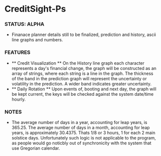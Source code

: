 # CreditSight-Ps

### STATUS: ALPHA
- Finanace planner details still to be finalized, prediction and history, ascii line graphs and numbers.

### FEATURES
- ** Credit Visualization ** On the History line graph each character represents a day's financial change, the graph will be constructed as an array of strings, where each string is a line in the graph. The thickness of the band in the prediction graph will represent the uncertainty or volatility in the prediction. A wider band indicates greater uncertainty.
- ** Daily Rotation ** Upon events of, booting and next day, the graph will be kept current, the keys will be checked against the system date/time hourly.

### NOTES
- The average number of days in a year, accounting for leap years, is 365.25. The average number of days in a month, accounting for leap years, is approximately 30.4375. Thats 1/8 or 3 hours, 1 for each 2 main solstice days. Unfortunately such logic is not applicable to the program, as people would go noticbly out of synchronicity with the system that use Gregorian calendar.
